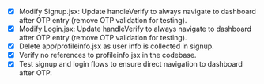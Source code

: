 - [x] Modify Signup.jsx: Update handleVerify to always navigate to dashboard after OTP entry (remove OTP validation for testing).
- [x] Modify Login.jsx: Update handleVerify to always navigate to dashboard after OTP entry (remove OTP validation for testing).
- [x] Delete app/profileinfo.jsx as user info is collected in signup.
- [x] Verify no references to profileinfo.jsx in the codebase.
- [x] Test signup and login flows to ensure direct navigation to dashboard after OTP.
